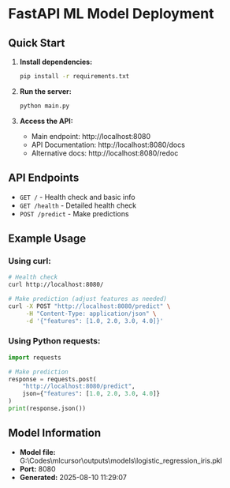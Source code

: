 # FastAPI ML Model Deployment

## Quick Start

1. **Install dependencies:**
   ```bash
   pip install -r requirements.txt
   ```

2. **Run the server:**
   ```bash
   python main.py
   ```

3. **Access the API:**
   - Main endpoint: http://localhost:8080
   - API Documentation: http://localhost:8080/docs
   - Alternative docs: http://localhost:8080/redoc

## API Endpoints

- `GET /` - Health check and basic info
- `GET /health` - Detailed health check
- `POST /predict` - Make predictions

## Example Usage

### Using curl:
```bash
# Health check
curl http://localhost:8080/

# Make prediction (adjust features as needed)
curl -X POST "http://localhost:8080/predict" \
     -H "Content-Type: application/json" \
     -d '{"features": [1.0, 2.0, 3.0, 4.0]}'
```

### Using Python requests:
```python
import requests

# Make prediction
response = requests.post(
    "http://localhost:8080/predict",
    json={"features": [1.0, 2.0, 3.0, 4.0]}
)
print(response.json())
```

## Model Information
- **Model file:** G:\Codes\mlcursor\outputs\models\logistic_regression_iris.pkl
- **Port:** 8080
- **Generated:** 2025-08-10 11:29:07
